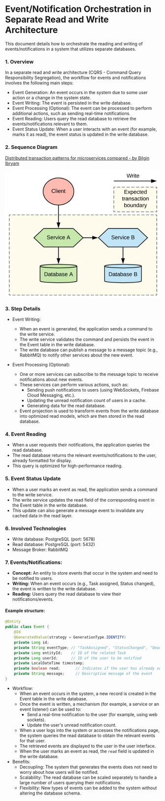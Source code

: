 # Event/Notification Orchestration in Separate Read and Write Architecture
This document details how to orchestrate the reading and writing of events/notifications in a system that utilizes separate databases.

### 1. Overview
In a separate read and write architecture (CQRS - Command Query Responsibility Segregation), the workflow for events and notifications involves the following main steps:

- Event Generation: An event occurs in the system due to some user action or a change in the system state.
- Event Writing: The event is persisted in the write database.
- Event Processing (Optional): The event can be processed to perform additional actions, such as sending real-time notifications.
- Event Reading: Users query the read database to retrieve the events/notifications relevant to them.
- Event Status Update: When a user interacts with an event (for example, marks it as read), the event status is updated in the write database.


### 2. Sequence Diagram
[Distributed transaction patterns for microservices compared - by Bilgin Ibryam](https://developers.redhat.com/articles/2021/09/21/distributed-transaction-patterns-microservices-compared#choreography)

![alt text](images/datasource.png)


### 3. Step Details
- Event Writing:
    - When an event is generated, the application sends a command to the write service.
    - The write service validates the command and persists the event in the Event table in the write database.
    - The write database can publish a message to a message topic (e.g., RabbitMQ) to notify other services about the new event.

- Event Processing (Optional):
    - One or more services can subscribe to the message topic to receive notifications about new events.
    - These services can perform various actions, such as:
        - Sending push notifications to users (using WebSockets, Firebase Cloud Messaging, etc.).
        - Updating the unread notification count of users in a cache.
        - Generating data for the read database.
    - Event projection is used to transform events from the write database into optimized read models, which are then stored in the read database.


### 4. Event Reading
- When a user requests their notifications, the application queries the read database.
- The read database returns the relevant events/notifications to the user, already formatted for display.
- This query is optimized for high-performance reading.


### 5. Event Status Update
- When a user marks an event as read, the application sends a command to the write service.
- The write service updates the read field of the corresponding event in the Event table in the write database.
- This update can also generate a message event to invalidate any cached data in the read layer.

### 6. Involved Technologies
- Write database: PostgreSQL (port: 5678) 
- Read database: PostgreSQL (port: 5432)
- Message Broker: RabbitMQ

###  7. Events/Notifications:
- **Concept:** An entity to store events that occur in the system and need to be notified to users.
- **Writing:** When an event occurs (e.g., Task assigned, Status changed), the event is written to the write database.
- **Reading:** Users query the read database to view their notifications/events.

#### Example structure:

```java
@Entity
public class Event {
    @Id
    @GeneratedValue(strategy = GenerationType.IDENTITY)
    private Long id;
    private String eventType; // "TaskAssigned", "StatusChanged", "DeadlineApproaching"
    private Long entityId;    // ID of the related Task
    private Long userId;      // ID of the user to be notified
    private LocalDateTime timestamp;
    private boolean read;       // Indicates if the user has already seen the event
    private String message;     // Descriptive message of the event
}
```

- Workflow:
    - When an event occurs in the system, a new record is created in the Event table in the write database.
    - Once the event is written, a mechanism (for example, a service or an event listener) can be used to:
        - Send a real-time notification to the user (for example, using web sockets).
        - Update the user's unread notification count.
    - When a user logs into the system or accesses the notifications page, the system queries the read database to obtain the relevant events for that user.
    - The retrieved events are displayed to the user in the user interface.
    - When the user marks an event as read, the `read` field is updated in the write database.
- Benefits:
    - Decoupling: The system that generates the events does not need to worry about how users will be notified.
    - Scalability: The read database can be scaled separately to handle a large number of users querying their notifications.
    - Flexibility: New types of events can be added to the system without altering the database schema.